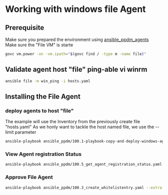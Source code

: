 # Working with windows file Agent
## Prerequisite

Make sure you prepared the environment using [ansible_ppdm_agents](./01.0_ansible_ppdm_agents.md)   
Make sure the "File VM" is starte
```bash
govc vm.power -on -vm.ipath="$(govc find / -type m -name file)"
```
## Validate agent host "file"  ping-able vi winrm

```bash
ansible file -m win_ping -i hosts.yaml
```

## Installing the File Agent

### deploy agents to host "file"
The example will use the Inventory from the previously create file "hosts.yaml"
As we honly want to tackle the host named file, we use the --limit parameter

```bash
ansible-playbook ansible_ppdm/100.1-playbook-copy-and-deploy-windows-agent.yaml -i hosts.yaml --limit file, -e ppdm_fqdn=ppdm-1.demo.local
```

### View Agent registration Status

```bash
ansible-playbook ansible_ppdm/100.5_get_agent_registration_status.yaml --extra-vars "ppdm_fqdn=ppdm-1.demo.local ppdm_new_password='Password123!'"
```


### Approve File Agent

```bash
ansible-playbook ansible_ppdm/100.3_create_whitelistentry.yaml --extra-vars "ppdm_fqdn=ppdm-1.demo.local ppdm_new_password='Password123!'" -e '{ "host_list" : [ "file.demo.local" ] }'
```

